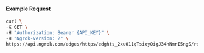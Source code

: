 <!-- Code generated for API Clients. DO NOT EDIT. -->

#### Example Request

```bash
curl \
-X GET \
-H "Authorization: Bearer {API_KEY}" \
-H "Ngrok-Version: 2" \
https://api.ngrok.com/edges/https/edghts_2xu011qTsioyQigJ34hNmrI5ngS/routes/edghtsrt_2xu011pApCzFqzGRBc04eXfvIqi/response_headers
```
